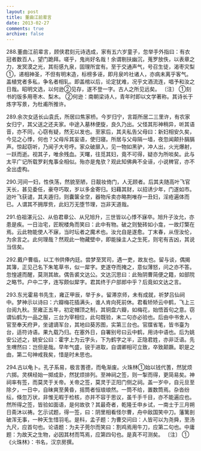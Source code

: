 ```yaml
---
layout: post
title: 董曲江前辈言
date: 2013-02-27
comments: true
archive: false
---
```

288.董曲江前辈言，顾侠君刻元诗选成，家有五六岁童子，忽举手外指曰：有衣冠者数百人，望门跪拜。嗟乎，鬼尚好名哉！余谓剔扶幽沉，蒐罗放佚，以表章之力，发冥漠之光，其衔感九泉，固理所宜有。至于交通声气，号召生徒，渴枣灾梨①，递相神圣，不但有明末造，标榜多诬，即月泉吟社诸人，亦病未离乎客气。盖植党者多私，争名者相轧。即盖棺以后，论定犹难，况乎文酒流连，唱予和汝之日哉。昭明文选，以何逊②见存，遂不登一字。古人之所见远矣。
〔注〕
 ①刻书的版多用枣木、梨木。
 ②何逊：南朝梁诗人，青年时即以文学著称。其诗长于炼字写景，为杜甫所推许。

289.余次女适长山袁氏，所居曰焦家桥。今岁归宁，言距所居二三里许，有农家女归宁，其父送之还夫家。中途入墓林便旋，良久乃出。父怪其形神稍异，听其语音，亦不同，心窃有疑，然无以发也。至家后，其夫私告父母曰：新妇相安久矣，今见之心悸，何也？父母斥其妄语，使归寝。所居与父母隔一墙，夜忽闻颠扑膈膈声。惊起窃听，乃闻子大号呼。家众破扉入，见一物如黑驴，冲人出，火光爆射，一跃而逝。视其子，唯余残血。天曙，往觅其妇，竟不可得，疑亦为所啖矣。此与太平广记所载罗刹鬼事全相似。殆亦是鬼欤？观此知佛典不全诬，小说稗官，亦不全出虚构。

290.河间一妇，性佚荡，然貌至陋，日靓妆倚门，人无顾者。后其夫随高叶飞官天长，甚见委任，豪夺巧取，岁以多金寄归。妇藉其财，以招诱少年，门遂如市。迨叶飞获谴，其夫遁归，则囊箧全空，器物斥卖亦略荆唯存一丑妇，淫疮遍体而已。人谓其不拥厚赀，此妇万无堕节理，岂非天道哉。

291.伯祖湛元公、从伯君章公、从兄旭升，三世皆以心悸不寐卒。旭升子汝允，亦患是疾。一日治宅，匠睨楼角而笑曰：此中有物。破之则甃砖如小龛，一故灯檠在焉。云此物能使人不寐，当时坛者之魔术也。汝允自是遂愈。丁末春，从侄汝伦，为余言之。此何理哉？然观此一物藏壁中，即能操主人之生死，则宅有吉凶，其说当信矣。

292.戴户曹临，以工书供俸内廷。尝梦至冥司，遇一吏，故友也。留与谈，偶揭其簿，正见己名下朱笔草书，似一犀字。吏遂夺而掩之，意似薄怒，问之亦不答。忽惶遽而醒，莫测其故。偶告裘文达公。文达沉思曰：此殆阴曹简便之籍，如部院之略节。户中二字，连写颇似犀字。君其终于户部郎中乎？后竟如文达之言。

293.东光霍易书先生，雍正甲辰，举于乡。留滞京师，未有成就，祈梦吕仙祠中。梦神示以诗曰：六瓣梅花插满头，谁人肯向死前休。君看矫矫云中鹤，飞上三台阅九秋。至雍正五年，初定帽顶之制，其铜盘六瓣，如梅花，始悟首句之意。窃谓仙鹤为一品之服，三台为宰相位，此句既验，末二句亦必验也。后由中书舍人，官至奉天府尹，坐谴谪军台，其地曰葵苏图，实第三台也。官牒省笔，皆书臺为台，适符诗语。果九载乃归。在塞外日，自署别号曰云中鹤，用诗中语也。后为姚安公述之，姚安公曰：霍字上为云字头，下为鹤字之半，正隐君姓，亦非泛语。先生喟然曰：岂但是哉。早年气盛，锐于进取，自谓卿相可立致，卒致颠蹶。职是之由，第二句神戒我矣，惜是时未思也。

294.古以龟卜。孔子系易，极言蓍德，而龟渐废。火珠林①始以钱代蓍，然犹烦六掷。灵棋经始一掷成卦，然犹烦排列。至神祠之签，则一掣而得，更简易矣。神祠率有签，而莫灵于关帝。关帝之签，莫灵于正阳门侧之祠。盖一岁中，自元旦至除夕，一日中，自昧爽至黄昏，摇筒者恒琅琅然。一筒不给，置数筒焉。杂沓纷纭，倏忽万状，非惟无暇于检核，亦并不容于思议，虽千手千目，亦不能遍应也。然所得之签，皆验如面语，是何故欤？其最奇者，乾隆壬申乡试，一南士于三月朔日斋沐以祷。乞示试题，得一签，曰：阴里相看怪尔曹，舟中敌国笑中刀。藩篱剖破浑无事，一种天生惜羽毛。是科，孟子题：为曹交问曰：人皆可以为尧舜，至汤九尺，应首句也。论语题：为夫子莞尔而笑曰：割鸡焉用牛刀，应第二句也。中庸题：为故天之生物，必因其材而笃焉，应第四句也。是真不可测矣。
〔注〕
 ①《火珠林》：书名，汉京房撰。